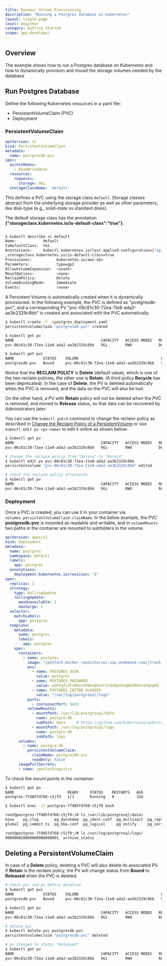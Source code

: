 ```yaml
---
title: Dynamic Volume Provisioning
description: "Running a Postgres database on Kubernetes"
layout: single-page
level: beginner
category: Getting Started
scope: app-developer
---
```


## Overview

The example shows how to run a Postgres database on Kubernetes and how to dynamically provision and mount the storage volumes needed by the database

## Run Postgres Database

Define the following Kubernetes resources in a yaml file:

- PersistentVolumeClaim (PVC)
- Deployment

### PersistentVolumeClaim

```yaml
apiVersion: v1
kind: PersistentVolumeClaim
metadata:
  name: postgresdb-pvc
spec:
  accessModes:
    - ReadWriteOnce
  resources:
    requests:
      storage: 9Gi
  storageClassName: 'default'
```

This defines a PVC using the storage class `default`. Storage classes abstract from the underlying storage provider as well as other parameters, like disk-type (e.g., solid-state vs standard disks).

The default storage class has the annotation **{"storageclass.kubernetes.io/is-default-class":"true"}**.

```bash

$ kubectl describe sc default
Name:            default
IsDefaultClass:  Yes
Annotations:     kubectl.kubernetes.io/last-applied-configuration={"apiVersion":"storage.k8s.io/v1beta1","kind":"StorageClass","metadata":{"annotations":{"storageclass.kubernetes.io/is-default-class":"true"},"labels":{"addonmanager.kubernetes.io/mode":"Exists"},"name":"default","namespace":""},"parameters":{"type":"gp2"},"provisioner":"kubernetes.io/aws-ebs"}
,storageclass.kubernetes.io/is-default-class=true
Provisioner:           kubernetes.io/aws-ebs
Parameters:            type=gp2
AllowVolumeExpansion:  <unset>
MountOptions:          <none>
ReclaimPolicy:         Delete
VolumeBindingMode:     Immediate
Events:                <none>

```

A Persistent Volume is automatically created when it is dynamically provisioned. In the following example, the PVC is defined 
as "postgresdb-pvc", and a corresponding PV "pvc-06c81c30-72ea-11e8-ada2-aa3b2329c8bb" is created and associated with the PVC automatically.

```bash
$ kubectl create -f .\postgres_deployment.yaml
persistentvolumeclaim "postgresdb-pvc" created

$ kubectl get pv
NAME                                       CAPACITY   ACCESS MODES   RECLAIM POLICY   STATUS    CLAIM                    STORAGECLASS   REASON    AGE
pvc-06c81c30-72ea-11e8-ada2-aa3b2329c8bb   9Gi        RWO            Delete           Bound     default/postgresdb-pvc   default                  3s

$ kubectl get pvc
NAME             STATUS    VOLUME                                     CAPACITY   ACCESS MODES   STORAGECLASS   AGE
postgresdb-pvc   Bound     pvc-06c81c30-72ea-11e8-ada2-aa3b2329c8bb   9Gi        RWO            default        8s
```

Notice that the **RECLAIM POLICY** is **Delete** (default value), which is one of the two reclaim policies, the other
one is **Retain**. (A third policy **Recycle** has been deprecated). In the case of **Delete**, the PV is deleted automatically when the PVC is removed, and the data on the PVC will also be lost.

On the other hand, a PV with **Retain** policy will not be deleted when the PVC is removed, and moved to **Release** status, so that data can be recovered by Administrators later.

You can use the `kubectl patch` command to change the reclaim policy as described in [Change the Reclaim Policy of a PersistentVolume](https://kubernetes.io/docs/tasks/administer-cluster/change-pv-reclaim-policy/)
or use `kubectl edit pv <pv-name>` to edit it online as shown below:

```bash
$ kubectl get pv
NAME                                       CAPACITY   ACCESS MODES   RECLAIM POLICY   STATUS    CLAIM                    STORAGECLASS   REASON    AGE
pvc-06c81c30-72ea-11e8-ada2-aa3b2329c8bb   9Gi        RWO            Delete           Bound     default/postgresdb-pvc   default                  44m

# change the reclaim policy from "Delete" to "Retain"
$ kubectl edit pv pvc-06c81c30-72ea-11e8-ada2-aa3b2329c8bb
persistentvolume "pvc-06c81c30-72ea-11e8-ada2-aa3b2329c8bb" edited

# check the reclaim policy afterwards
$ kubectl get pv
NAME                                       CAPACITY   ACCESS MODES   RECLAIM POLICY   STATUS    CLAIM                    STORAGECLASS   REASON    AGE
pvc-06c81c30-72ea-11e8-ada2-aa3b2329c8bb   9Gi        RWO            Retain           Bound     default/postgresdb-pvc   default                  45m
```

### Deployment

Once a PVC is created, you can use it in your container via `volumes.persistentVolumeClaim.claimName`. In the below example, the PVC **postgresdb-pvc** is mounted as readable and writable, and in `volumeMounts` two paths in the container are mounted to subfolders in the volume.

```yaml
apiVersion: apps/v1
kind: Deployment
metadata:
  name: postgres
  namespace: default
  labels:
    app: postgres
  annotations:
    deployment.kubernetes.io/revision: "1"
spec:
  replicas: 1
  strategy:
    type: RollingUpdate
    rollingUpdate:
      maxUnavailable: 1
      maxSurge: 1
  selector:
    matchLabels:
      app: postgres
  template:
    metadata:
      name: postgres
      labels:
        app: postgres
    spec:
      containers:
        - name: postgres
          image: "cpettech.docker.repositories.sap.ondemand.com/jtrack_postgres:howto"
          env:
            - name: POSTGRES_USER
              value: postgres
            - name: POSTGRES_PASSWORD
              value: p5FVqfuJFrM42cVX9muQXxrC3r8S9yn0zqWnFR6xCoPqxqVQ
            - name: POSTGRES_INITDB_XLOGDIR
              value: "/var/log/postgresql/logs"
          ports:
            - containerPort: 5432
          volumeMounts:
            - mountPath: /var/lib/postgresql/data
              name: postgre-db
              subPath: data     # https://github.com/kubernetes/website/pull/2292.  Solve the issue of crashing initdb due to non-empty directory (i.e. lost+found)
            - mountPath: /var/log/postgresql/logs
              name: postgre-db
              subPath: logs
      volumes:
        - name: postgre-db
          persistentVolumeClaim:
            claimName: postgresdb-pvc
            readOnly: false
      imagePullSecrets:
      - name: cpettechregistry

```

To check the mount points in the container:

```bash
$ kubectl get po
NAME                        READY     STATUS    RESTARTS   AGE
postgres-7f485fd768-c5jf9   1/1       Running   0          32m

$ kubectl exec -it postgres-7f485fd768-c5jf9 bash

root@postgres-7f485fd768-c5jf9:/# ls /var/lib/postgresql/data/
base    pg_clog       pg_dynshmem  pg_ident.conf  pg_multixact  pg_replslot  pg_snapshots  pg_stat_tmp  pg_tblspc    PG_VERSION  postgresql.auto.conf  postmaster.opts
global  pg_commit_ts  pg_hba.conf  pg_logical     pg_notify     pg_serial    pg_stat       pg_subtrans  pg_twophase  pg_xlog     postgresql.conf       postmaster.pid

root@postgres-7f485fd768-c5jf9:/# ls /var/log/postgresql/logs/
000000010000000000000001  archive_status

```

## Deleting a PersistentVolumeClaim

In case of a **Delete** policy, deleting a PVC will also delete its associated PV. If **Retain** is the reclaim policy, the PV will change status from **Bound** to **Released** when the PVC is deleted.

```bash
# Check pvc and pv before deletion
$ kubectl get pvc
NAME             STATUS    VOLUME                                     CAPACITY   ACCESS MODES   STORAGECLASS   AGE
postgresdb-pvc   Bound     pvc-06c81c30-72ea-11e8-ada2-aa3b2329c8bb   9Gi        RWO            default        50m

$ kubectl get pv
NAME                                       CAPACITY   ACCESS MODES   RECLAIM POLICY   STATUS    CLAIM                    STORAGECLASS   REASON    AGE
pvc-06c81c30-72ea-11e8-ada2-aa3b2329c8bb   9Gi        RWO            Retain           Bound     default/postgresdb-pvc   default                  50m

# delete pvc
$ kubectl delete pvc postgresdb-pvc
persistentvolumeclaim "postgresdb-pvc" deleted

# pv changed to status "Released"
$ kubectl get pv
NAME                                       CAPACITY   ACCESS MODES   RECLAIM POLICY   STATUS     CLAIM                    STORAGECLASS   REASON    AGE
pvc-06c81c30-72ea-11e8-ada2-aa3b2329c8bb   9Gi        RWO            Retain           Released   default/postgresdb-pvc   default                  51m
```

